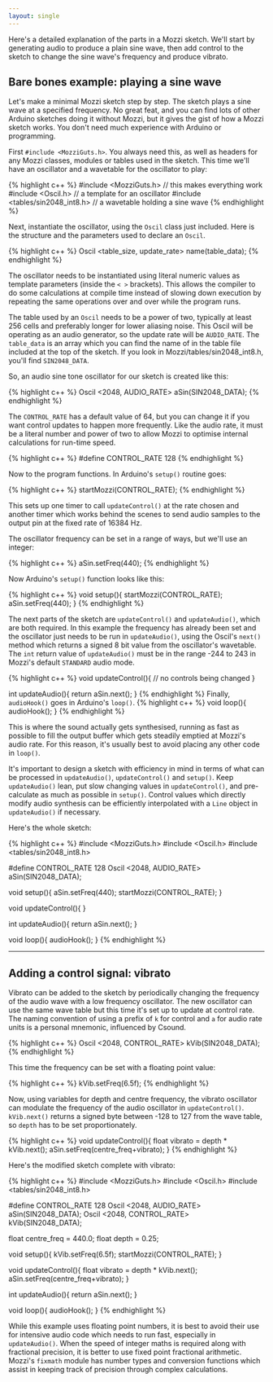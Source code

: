 ```yaml
---
layout: single
---
```


Here's a detailed explanation of the parts in a Mozzi sketch. We'll start by
generating audio to produce a plain sine wave, then add control to the sketch to
change the sine wave's frequency and produce vibrato.

## Bare bones example: playing a sine wave

Let's make a minimal Mozzi sketch step by step. The sketch plays a sine wave at
a specified frequency. No great feat, and you can find lots of other Arduino
sketches doing it without Mozzi, but it gives the gist of how a
Mozzi sketch works. You don't need much experience with
Arduino or programming.  

First `#include <MozziGuts.h>`. You always need this, as well as headers for any
Mozzi classes, modules or tables used in the sketch.  This time we'll have an oscillator
and a wavetable for the oscillator to play:

{% highlight c++ %}
#include <MozziGuts.h> // this makes everything work
#include <Oscil.h>  // a template for an oscillator
#include <tables/sin2048_int8.h>  // a wavetable holding a sine wave
{% endhighlight %}

Next, instantiate the oscillator, using the `Oscil` class just included.  Here is the structure and
the parameters used to declare an `Oscil`.

{% highlight c++ %}
Oscil <table_size, update_rate> name(table_data);
{% endhighlight %}

The oscillator needs to be instantiated using literal numeric values as template
parameters (inside the `< >` brackets). This allows the compiler to do some
calculations at compile time instead of slowing down execution by repeating the
same operations over and over while the program runs.

The table used by an `Oscil` needs to be a power of two, typically at least 256
cells and preferably longer for lower aliasing noise. This Oscil will be
operating as an audio generator, so the update rate will be `AUDIO_RATE`. The
`table_data` is an array which you can find the name of in the table file included
at the top of the sketch.  If you look in Mozzi/tables/sin2048_int8.h, you'll find `SIN2048_DATA`.

So, an audio sine tone oscillator for our sketch is created like this:

{% highlight c++ %}
Oscil <2048, AUDIO_RATE> aSin(SIN2048_DATA);
{% endhighlight %}

The `CONTROL_RATE` has a default value of 64, but you can change it if you want
control updates to happen more frequently. Like the audio rate, it must be a
literal number and power of two to allow Mozzi to optimise internal calculations
for run-time speed.

{% highlight c++ %}
#define CONTROL_RATE 128
{% endhighlight %}

Now to the program functions.  In Arduino's `setup()` routine goes:

{% highlight c++ %}
startMozzi(CONTROL_RATE);
{% endhighlight %}

This sets up one timer to call `updateControl()` at the rate chosen and another
timer which works behind the scenes to send audio samples to the output pin at
the fixed rate of 16384 Hz.

The oscillator frequency can be set in a range of ways, but we'll use an integer:

{% highlight c++ %}
aSin.setFreq(440);
{% endhighlight %}

Now Arduino's `setup()` function looks like this:

{% highlight c++ %}
void setup(){
	startMozzi(CONTROL_RATE);
	aSin.setFreq(440);
}
{% endhighlight %}

The next parts of the sketch are `updateControl()` and `updateAudio()`, which
are both required. In this example the frequency has already been set and the
oscillator just needs to be run in `updateAudio()`, using the Oscil's `next()`
method which returns a signed 8 bit value from the oscillator's wavetable. The
`int` return value of `updateAudio()` must be in the range -244 to 243 in Mozzi's
default `STANDARD` audio mode.

{% highlight c++ %}
void updateControl(){
	// no controls being changed
}

int updateAudio(){
	return aSin.next();
}
{% endhighlight %}
Finally, `audioHook()` goes in Arduino's `loop()`.
{% highlight c++ %}
void loop(){
	audioHook();
}
{% endhighlight %}

This is where the sound actually gets synthesised, running as fast as possible
to fill the output buffer which gets steadily emptied at Mozzi's audio rate. For
this reason, it's usually best to avoid placing any other code in `loop()`.

It's important to design a sketch with efficiency in mind in terms of what can
be processed in `updateAudio()`, `updateControl()` and `setup()`. Keep `updateAudio()`
lean, put slow changing values in `updateControl()`, and pre-calculate as much as
possible in `setup()`. Control values which directly modify audio synthesis can be
efficiently interpolated with a `Line` object in `updateAudio()` if necessary.

Here's the whole sketch:

{% highlight c++ %}
#include <MozziGuts.h>
#include <Oscil.h>
#include <tables/sin2048_int8.h>

#define CONTROL_RATE 128
Oscil <2048, AUDIO_RATE> aSin(SIN2048_DATA);

void setup(){
	aSin.setFreq(440);
	startMozzi(CONTROL_RATE);
}

void updateControl(){
}

int updateAudio(){
	return aSin.next();
}

void loop(){
	audioHook();
}
{% endhighlight %}

***
## Adding a control signal: vibrato

Vibrato can be added to the sketch by periodically changing the frequency of the
audio wave with a low frequency oscillator. The new oscillator can use the same
wave table but this time it's set up to update at control rate. The
naming convention of using a prefix of `k` for control and `a` for audio rate units
is a personal mnemonic, influenced by Csound.

{% highlight c++ %}
Oscil <2048, CONTROL_RATE> kVib(SIN2048_DATA);
{% endhighlight %}

This time the frequency can be set with a floating point value:

{% highlight c++ %}
kVib.setFreq(6.5f);
{% endhighlight %}

Now, using variables for depth and centre frequency, the vibrato oscillator can
modulate the frequency of the audio oscillator in `updateControl()`.  `kVib.next()`
returns a signed byte between -128 to 127 from the wave table, so `depth` has to
be set proportionately.

{% highlight c++ %}
void updateControl(){
	float vibrato = depth * kVib.next();
	aSin.setFreq(centre_freq+vibrato);
}
{% endhighlight %}

Here's the modified sketch complete with vibrato:

{% highlight c++ %}
#include <MozziGuts.h>
#include <Oscil.h>
#include <tables/sin2048_int8.h>

#define CONTROL_RATE 128
Oscil <2048, AUDIO_RATE> aSin(SIN2048_DATA);
Oscil <2048, CONTROL_RATE> kVib(SIN2048_DATA);

float centre_freq = 440.0;
float depth = 0.25;

void setup(){
	kVib.setFreq(6.5f);
	startMozzi(CONTROL_RATE);
}

void updateControl(){
	float vibrato = depth * kVib.next();
	aSin.setFreq(centre_freq+vibrato);
}

int updateAudio(){
	return aSin.next();
}

void loop(){
	audioHook();
}
{% endhighlight %}

While this example uses floating point numbers, it is best to avoid their use
for intensive audio code which needs to run fast, especially in `updateAudio()`.
When the speed of integer maths is required along with fractional precision, it
is better to use fixed point fractional arithmetic. Mozzi's `fixmath` module has
number types and conversion functions which assist in keeping track of precision
through complex calculations.
